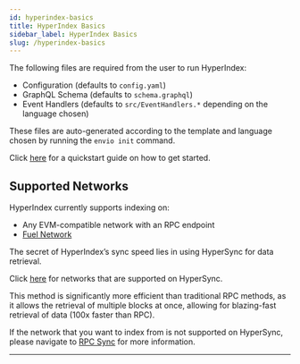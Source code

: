 ```yaml
---
id: hyperindex-basics
title: HyperIndex Basics
sidebar_label: HyperIndex Basics
slug: /hyperindex-basics
---
```


The following files are required from the user to run HyperIndex:

- Configuration (defaults to `config.yaml`)
- GraphQL Schema (defaults to `schema.graphql`)
- Event Handlers (defaults to `src/EventHandlers.*` depending on the language chosen)

These files are auto-generated according to the template and language chosen by running the `envio init` command.

Click [<ins>here</ins>](./getting-started.md) for a quickstart guide on how to get started.

## Supported Networks

HyperIndex currently supports indexing on:

- Any EVM-compatible network with an RPC endpoint
- [Fuel Network](./fuel.md)

The secret of HyperIndex’s sync speed lies in using HyperSync for data retrieval.

Click [<ins>here</ins>](./hypersync.md) for networks that are supported on HyperSync.

This method is significantly more efficient than traditional RPC methods, as it allows the retrieval of multiple blocks at once, allowing for blazing-fast retrieval of data (100x faster than RPC).

If the network that you want to index from is not supported on HyperSync, please navigate to [RPC Sync](./rpc-sync.md) for more information.

---
